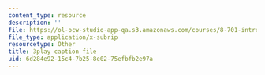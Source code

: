 ```yaml
---
content_type: resource
description: ''
file: https://ol-ocw-studio-app-qa.s3.amazonaws.com/courses/8-701-introduction-to-nuclear-and-particle-physics-fall-2020/6d284e9215c47b258e0275efbfb2e97a_jtA3Hxww7FQ.srt
file_type: application/x-subrip
resourcetype: Other
title: 3play caption file
uid: 6d284e92-15c4-7b25-8e02-75efbfb2e97a
---
```


